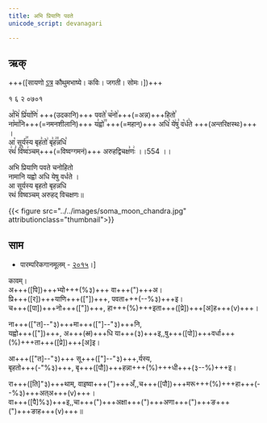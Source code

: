 ```yaml
---
title: अभि प्रियाणि पवते
unicode_script: devanagari  

---
```


## ऋक्

+++([सायणो [ऽत्र](https://archive.org/details/SamaVedaSanhitaWithSayanabhashyaVolume2SatyavrataSamasrami1876bis_201803/page/n191) कौथुमभाष्ये। कविः। जगती। सोमः।])+++

१ ६ २ ०७०१   

अ꣣भि꣢ प्रि꣣या꣡णि꣢  +++(उदकानि)+++ पवते꣣ च꣡नो꣢+++(=अन्न)+++हितो꣣  
ना꣡मा꣢नि+++(=नमनशीलानि)+++ य꣣ह्वो꣢꣫ +++(=महान्)+++ अधि꣣ ये꣢षु꣣ व꣡र्ध꣢ते +++(अन्तरिक्षस्थः)+++ ।  
आ꣡ सूर्य꣢꣯स्य बृह꣣तो꣢ बृ꣣ह꣢꣫न्नधि꣣  
र꣢थं꣣ वि꣡ष्व꣢ञ्चम्+++(=विष्वग्गमनं)+++ अरुहद्विचक्ष꣣णः꣢ ।।554 ।।

अभि प्रियाणि पवते चनोहितो  
नामानि यह्वो अधि येषु वर्धते ।  
आ सूर्यस्य बृहतो बृहन्नधि  
रथं विष्वञ्चम् अरुहद् विचक्षणः॥

{{< figure src="../../images/soma_moon_chandra.jpg" attributionclass="thumbnail">}}

## साम
- पारम्परिकगानमूलम् - [२०१५](https://archive.org/stream/sAmaveda-jaiminIya-paravastu-paramparA-docs/UDAKA%20SAANTHI%20SAAMAANI#page/n2/mode/1up&sa=D&ust=1542425956390000)।]
<div class="audioEmbed"  caption="रामानुजार्यः 1974 " src="https://archive
.org/download/jaiminIya-sAma-gAna-paravastu-tradition-rAmAnuja/kAvam.mp3"></div>
<div class="audioEmbed"  caption="गोपालार्यः 2015  " src="https://archive
.org/download/jaiminIya-sAma-gAna-paravastu-tradition-gopAla-2015/kAvam.mp3"></div>
<div class="audioEmbed"  caption="गोपाल-विश्वासयोर् अनुवचनम् 2018 1x" src="https://archive
.org/download/jaiminIya-sAma-gAna-paravastu-tradition-anuvachanam-gopAla-vishvAsa-2018/kAvam.mp3"></div>
<div class="audioEmbed"  caption="गोपाल-विश्वासयोर् अनुवचनम् 2018 1.5x" src="https://archive
.org/download/jaiminIya-sAma-gAna-paravastu-tradition-anuvachanam-gopAla-vishvAsa-2018-150p-speed/kAvam.mp3"></div>


कावम्।  
अ+++([पि])+++भ्यो+++(%३)+++ वा+++(")+++अ।  
प्रि+++([र])+++याणि+++(["])+++, पवता+++(--%३)+++इ।  
च+++([पा])+++नो+++(["])+++, हा+++(%)+++इता+++([प्रे])+++[अ]ह+++(v)+++।

ना+++(["त]--"३)+++मा+++(["]--"३)+++नि,  
यह्वो+++(["])+++, अ+++(~~अ~~)+++धि या+++(३)+++इ,,षु+++([पो])+++वर्धा+++(%)+++ता+++([प्रे])+++[अ]इ।

आ+++(["त]--"३)+++ सू+++(["]--"३)+++,र्यस्य,  
बृहतो+++(-"%३)+++, बृ+++([पौ])+++हन्ना+++(%)+++धी+++(३--%)+++इ।

रा+++([ति]"३)+++थाम्, वाइष्वा+++(")+++अँ,,च+++([पौ])+++मरू+++(%)+++हा+++(--%३)+++अत्अ+++(v)+++।  
वा+++([पै]%३)+++इ,,चा+++(")+++अक्षा+++(")+++अणा+++(")+++ङ+++(")+++ङाह+++(v)+++॥  
